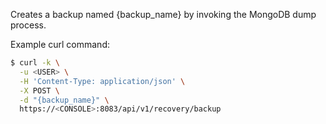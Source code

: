 Creates a backup named {backup_name} by invoking the MongoDB dump process.

Example curl command:

```bash
$ curl -k \
  -u <USER> \
  -H 'Content-Type: application/json' \
  -X POST \
  -d "{backup_name}" \
  https://<CONSOLE>:8083/api/v1/recovery/backup
```
